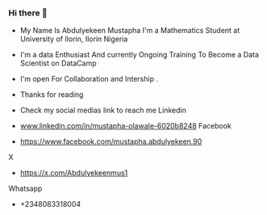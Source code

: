 ### Hi there 👋
 * My Name Is Abdulyekeen Mustapha I'm a Mathematics Student  at University of Ilorin, Ilorin Nigeria 
 * I'm a data Enthusiast And currently Ongoing Training To Become a Data Scientist on DataCamp
 * I'm open For Collaboration and Intership .
 * Thanks for reading
 * Check my social medias link to reach me
Linkedin

  * www.linkedin.com/in/mustapha-olawale-6020b8248
Facebook

  * https://www.facebook.com/mustapha.abdulyekeen.90

X
  * https://x.com/Abdulyekeenmus1

Whatsapp
 * +2348083318004
<!--
**El-Hibry/El-Hibry** is a ✨ _special_ ✨ repository because its `README.md` (this file) appears on your GitHub profile.

Here are some ideas to get you started:

- 🔭 I’m currently working on ...
- 🌱 I’m currently learning ...
- 👯 I’m looking to collaborate on ...
- 🤔 I’m looking for help with ...
- 💬 Ask me about ...
- 📫 How to reach me: ...
- 😄 Pronouns: ...
- ⚡ Fun fact: ...
-->
